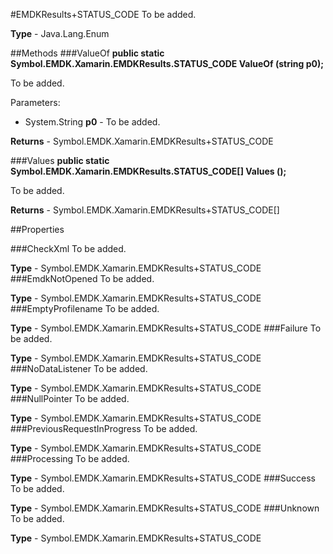 #EMDKResults+STATUS_CODE
To be added.

**Type** - Java.Lang.Enum

##Methods
###ValueOf
**public static Symbol.EMDK.Xamarin.EMDKResults.STATUS_CODE ValueOf (string p0);**

To be added.

Parameters: 

* System.String **p0** - To be added.

**Returns** - Symbol.EMDK.Xamarin.EMDKResults+STATUS_CODE

###Values
**public static Symbol.EMDK.Xamarin.EMDKResults.STATUS_CODE[] Values ();**

To be added.


**Returns** - Symbol.EMDK.Xamarin.EMDKResults+STATUS_CODE[]

##Properties

###CheckXml
To be added.

**Type** - Symbol.EMDK.Xamarin.EMDKResults+STATUS_CODE
###EmdkNotOpened
To be added.

**Type** - Symbol.EMDK.Xamarin.EMDKResults+STATUS_CODE
###EmptyProfilename
To be added.

**Type** - Symbol.EMDK.Xamarin.EMDKResults+STATUS_CODE
###Failure
To be added.

**Type** - Symbol.EMDK.Xamarin.EMDKResults+STATUS_CODE
###NoDataListener
To be added.

**Type** - Symbol.EMDK.Xamarin.EMDKResults+STATUS_CODE
###NullPointer
To be added.

**Type** - Symbol.EMDK.Xamarin.EMDKResults+STATUS_CODE
###PreviousRequestInProgress
To be added.

**Type** - Symbol.EMDK.Xamarin.EMDKResults+STATUS_CODE
###Processing
To be added.

**Type** - Symbol.EMDK.Xamarin.EMDKResults+STATUS_CODE
###Success
To be added.

**Type** - Symbol.EMDK.Xamarin.EMDKResults+STATUS_CODE
###Unknown
To be added.

**Type** - Symbol.EMDK.Xamarin.EMDKResults+STATUS_CODE


